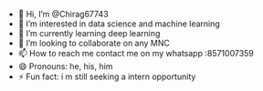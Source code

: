 - 👋 Hi, I’m @Chirag67743
- 👀 I’m interested in data science and machine learning
- 🌱 I’m currently learning deep learning
- 💞️ I’m looking to collaborate on any MNC
- 📫 How to reach me contact me on my whatsapp :8571007359
- 😄 Pronouns: he, his, him
- ⚡ Fun fact: i m still seeking a intern opportunity 

<!---
Chirag67743/Chirag67743 is a ✨ special ✨ repository because its `README.md` (this file) appears on your GitHub profile.
You can click the Preview link to take a look at your changes.
--->
